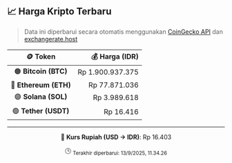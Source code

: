

<!-- HARGA_KRIPTO -->
## 📈 Harga Kripto Terbaru

> Data ini diperbarui secara otomatis menggunakan [CoinGecko API](https://www.coingecko.com/) dan [exchangerate.host](https://exchangerate.host/)

<div align="center">

| 🪙 Token | 💰 Harga (IDR) |
|:------:|---------------:|
| 🟠 **Bitcoin (BTC)**   | Rp 1.900.937.375 |
| 🔵 **Ethereum (ETH)**  | Rp 77.871.036 |
| 🟣 **Solana (SOL)**    | Rp 3.989.618 |
| 🟢 **Tether (USDT)**   | Rp 16.416 |

---

💱 **Kurs Rupiah (USD → IDR)**: Rp 16.403

🕒 <sub>Terakhir diperbarui: 13/9/2025, 11.34.26</sub>

</div>
<!-- /HARGA_KRIPTO -->